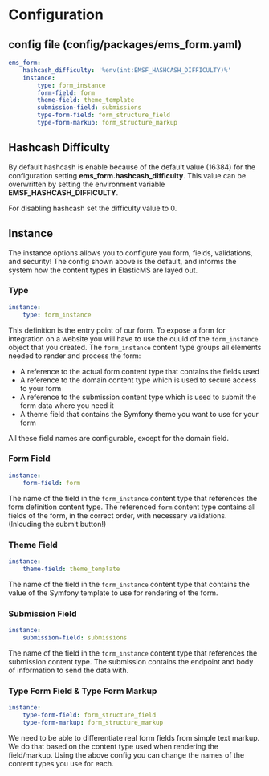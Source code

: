 # Configuration
## config file (config/packages/ems_form.yaml)
```yaml
ems_form:
    hashcash_difficulty: '%env(int:EMSF_HASHCASH_DIFFICULTY)%'
    instance:
        type: form_instance
        form-field: form
        theme-field: theme_template
        submission-field: submissions
        type-form-field: form_structure_field
        type-form-markup: form_structure_markup
```

## Hashcash Difficulty
By default hashcash is enable because of the default value (16384) for the configuration setting **ems_form.hashcash_difficulty**.
This value can be overwritten by setting the environment variable **EMSF_HASHCASH_DIFFICULTY**.

For disabling hashcash set the difficulty value to 0.

## Instance
The instance options allows you to configure you form, fields, validations, and security! The config shown above is the default, and informs the system how the content types in ElasticMS are layed out.

### Type

```yaml
instance:
    type: form_instance
```
This definition is the entry point of our form. To expose a form for integration on a website you will have to use the ouuid of the `form_instance` object that you created.
The `form_instance` content type groups all elements needed to render and process the form:

 * A reference to the actual form content type that contains the fields used
 * A reference to the domain content type which is used to secure access to your form
 * A reference to the submission content type which is used to submit the form data where you need it
 * A theme field that contains the Symfony theme you want to use for your form

 All these field names are configurable, except for the domain field.

### Form Field

```yaml
instance:
    form-field: form
```

The name of the field in the `form_instance` content type that references the form definition content type.
The referenced `form` content type contains all fields of the form, in the correct order, with necessary validations. (Inlcuding the submit button!)

### Theme Field

```yaml
instance:
    theme-field: theme_template
```

The name of the field in the `form_instance` content type that contains the value of the Symfony template to use for rendering of the form.

### Submission Field

```yaml
instance:
    submission-field: submissions
```

The name of the field in the `form_instance` content type that references the submission content type. The submission contains the endpoint and body of information to send the data with.

### Type Form Field & Type Form Markup

```yaml
instance:
    type-form-field: form_structure_field
    type-form-markup: form_structure_markup
```

We need to be able to differentiate real form fields from simple text markup. We do that based on the content type used when rendering the field/markup. Using the above config you can change the names of the content types you use for each.
